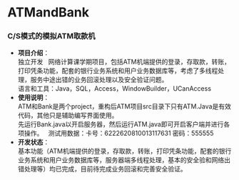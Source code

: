 # ATMandBank
###  C/S模式的模拟ATM取款机
- **项目介绍**：  
独立开发  
网络计算课学期项目，包括ATM机端提供的登录，存取款，转账，打印凭条功能，配套的银行业务系统和用户业务数据库等，考虑了多线程处理，服务中途出错的业务回滚处理以及安全验证问题。   
语言和工具：Java，SQL，Access，WindowBuilder，UCanAccess
- **使用说明**：  
ATM和Bank是两个project，重构后ATM项目src目录下只有ATM.Java是有效代码，其他只是辅助编写界面使用。  
先运行Bank.java以开启服务器，然后运行ATM.java即可开启客户端并进行各项操作。  
测试用数据：卡号：6222620810013117631 密码：555555 
- **开发状态**：  
基本功能（ATM机端提供的登录，存取款，转账，打印凭条功能，配套的银行业务系统和用户业务数据库等，服务器端多线程处理，基本的安全验和网络出错处理等）均已完成，目前待完成业务回滚和完善安全验证。
